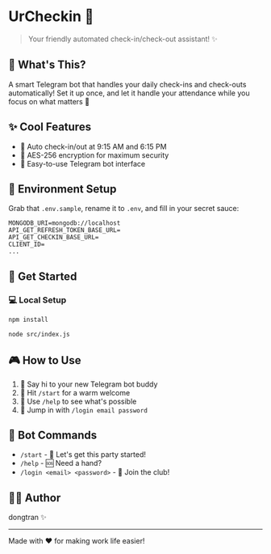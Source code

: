 # UrCheckin 🤖

> Your friendly automated check-in/check-out assistant! ✨

## 🚀 What's This?

A smart Telegram bot that handles your daily check-ins and check-outs automatically! Set it up once, and let it handle your attendance while you focus on what matters 💪

## ✨ Cool Features

- 🎯 Auto check-in/out at 9:15 AM and 6:15 PM
- 🔐 AES-256 encryption for maximum security
- 🤖 Easy-to-use Telegram bot interface

## 🔑 Environment Setup

Grab that `.env.sample`, rename it to `.env`, and fill in your secret sauce:

```env
MONGODB_URI=mongodb://localhost
API_GET_REFRESH_TOKEN_BASE_URL=
API_GET_CHECKIN_BASE_URL=
CLIENT_ID=
...
```

## 🚀 Get Started

### 💻 Local Setup
```bash
npm install

node src/index.js
```

## 🎮 How to Use

1. 👋 Say hi to your new Telegram bot buddy
2. 🎯 Hit `/start` for a warm welcome
3. 🤝 Use `/help` to see what's possible
4. 🔐 Jump in with `/login email password`

## 🤖 Bot Commands

- `/start` - 👋 Let's get this party started!
- `/help` - 🆘 Need a hand?
- `/login <email> <password>` - 🔑 Join the club!


## 👨‍💻 Author

dongtran ✨

---
Made with ❤️ for making work life easier!